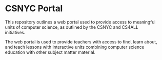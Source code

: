 # CSNYC Portal
This repository outlines a web portal used to provide access to meaningful units of computer science, as outlined by the CSNYC and CS4ALL initiatives.

The web portal is used to provide teachers with access to find, learn about, and teach lessons with interactive units combining computer science education with other subject matter material.
